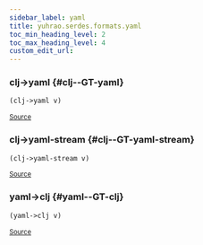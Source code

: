 ```yaml
---
sidebar_label: yaml
title: yuhrao.serdes.formats.yaml
toc_min_heading_level: 2
toc_max_heading_level: 4
custom_edit_url:
---
```






### clj\-&gt;yaml {#clj--GT-yaml}
``` clojure
(clj->yaml v)
```

<p><sub><a href="https://github.com/yuhrao/big-bang/blob/main//src/yuhrao/serdes/formats/yaml.clj#L18-L19">Source</a></sub></p>

### clj\-&gt;yaml\-stream {#clj--GT-yaml-stream}
``` clojure
(clj->yaml-stream v)
```

<p><sub><a href="https://github.com/yuhrao/big-bang/blob/main//src/yuhrao/serdes/formats/yaml.clj#L13-L16">Source</a></sub></p>

### yaml\-&gt;clj {#yaml--GT-clj}
``` clojure
(yaml->clj v)
```

<p><sub><a href="https://github.com/yuhrao/big-bang/blob/main//src/yuhrao/serdes/formats/yaml.clj#L7-L11">Source</a></sub></p>
